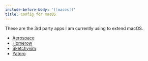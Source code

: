 ```yaml
---
include-before-body: '[[macos]]'
title: Config for macOS
---
```


These are the 3rd party apps I am currently using to extend macOS.

- [Aerospace](https://github.com/nikitabobko/AeroSpace)
- [Homerow](https://github.com/nchudleigh/homerow)
- [Sketchyvim](https://github.com/FelixKratz/SketchyVim)
- [Yatoro](https://github.com/jayadamsmorgan/Yatoro)
